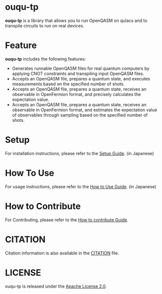 # ouqu-tp

**ouqu-tp** is a library that allows you to run OpenQASM on qulacs and to transpile circuits to run on real devices.

# Feature

**ouqu-tp** includes the following features:

- Generates runnable OpenQASM files for real quantum computers by applying CNOT constraints and transpiling input OpenQASM files.
- Accepts an OpenQASM file, prepares a quantum state, and executes measurements based on the specified number of shots.
- Accepts an OpenQASM file, prepares a quantum state, receives an observable in OpenFermion format, and precisely calculates the expectation value.
- Accepts an OpenQASM file, prepares a quantum state, receives an observable in OpenFermion format, and estimates the expectation value of observables through sampling based on the specified number of shots.

# Setup

For installation instructions, please refer to the [Setup Guide](Setup.md). (in Japanese)

# How To Use

For usage instructions, please refer to the [How to Use Guide](HowToUse.md). (in Japanese)

# How to Contribute

For Contributing, please refer to the [How to contribute Guide](CONTRIBUTING_en.md). 

# CITATION

Citation information is also available in the [CITATION](CITATION.cff) file.

# LICENSE

ouqu-tp is released under the [Apache License 2.0](LICENSE).
